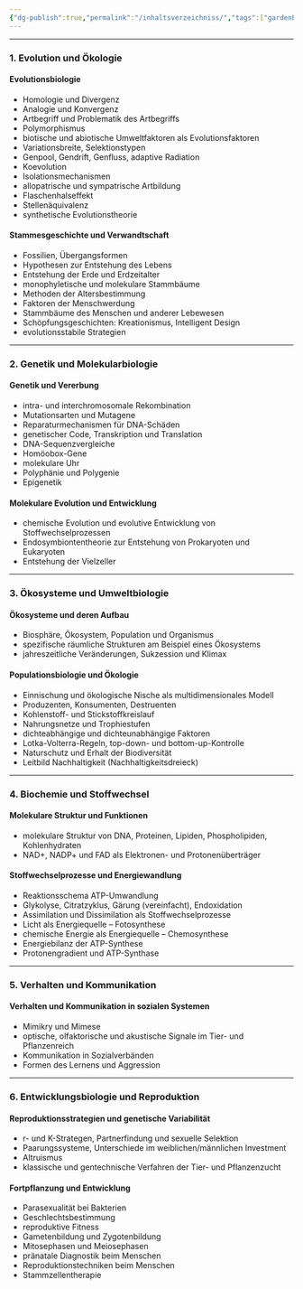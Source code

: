 ```yaml
---
{"dg-publish":true,"permalink":"/inhaltsverzeichniss/","tags":["gardenEntry"]}
---
```


___
### 1. **Evolution und Ökologie**

#### **Evolutionsbiologie**  
  - Homologie und Divergenz
  - Analogie und Konvergenz
  - Artbegriff und Problematik des Artbegriffs
  - Polymorphismus
  - biotische und abiotische Umweltfaktoren als Evolutionsfaktoren
  - Variationsbreite, Selektionstypen
  - Genpool, Gendrift, Genfluss, adaptive Radiation
  - Koevolution
  - Isolationsmechanismen
  - allopatrische und sympatrische Artbildung
  - Flaschenhalseffekt
  - Stellenäquivalenz
  - synthetische Evolutionstheorie

#### **Stammesgeschichte und Verwandtschaft**  
  - Fossilien, Übergangsformen
  - Hypothesen zur Entstehung des Lebens
  - Entstehung der Erde und Erdzeitalter
  - monophyletische und molekulare Stammbäume
  - Methoden der Altersbestimmung
  - Faktoren der Menschwerdung
  - Stammbäume des Menschen und anderer Lebewesen
  - Schöpfungsgeschichten: Kreationismus, Intelligent Design
  - evolutionsstabile Strategien

---

### 2. **Genetik und Molekularbiologie**

#### **Genetik und Vererbung**  
  - intra- und interchromosomale Rekombination
  - Mutationsarten und Mutagene
  - Reparaturmechanismen für DNA-Schäden
  - genetischer Code, Transkription und Translation
  - DNA-Sequenzvergleiche
  - Homöobox-Gene
  - molekulare Uhr
  - Polyphänie und Polygenie
  - Epigenetik

#### **Molekulare Evolution und Entwicklung**  
  - chemische Evolution und evolutive Entwicklung von Stoffwechselprozessen
  - Endosymbiontentheorie zur Entstehung von Prokaryoten und Eukaryoten
  - Entstehung der Vielzeller

---

### 3. **Ökosysteme und Umweltbiologie**

#### **Ökosysteme und deren Aufbau**  
  - Biosphäre, Ökosystem, Population und Organismus
  - spezifische räumliche Strukturen am Beispiel eines Ökosystems
  - jahreszeitliche Veränderungen, Sukzession und Klimax

#### **Populationsbiologie und Ökologie**  
  - Einnischung und ökologische Nische als multidimensionales Modell
  - Produzenten, Konsumenten, Destruenten
  - Kohlenstoff- und Stickstoffkreislauf
  - Nahrungsnetze und Trophiestufen
  - dichteabhängige und dichteunabhängige Faktoren
  - Lotka-Volterra-Regeln, top-down- und bottom-up-Kontrolle
  - Naturschutz und Erhalt der Biodiversität
  - Leitbild Nachhaltigkeit (Nachhaltigkeitsdreieck)

---

### 4. **Biochemie und Stoffwechsel**

#### **Molekulare Struktur und Funktionen**  
  - molekulare Struktur von DNA, Proteinen, Lipiden, Phospholipiden, Kohlenhydraten
  - NAD+, NADP+ und FAD als Elektronen- und Protonenüberträger

#### **Stoffwechselprozesse und Energiewandlung**  
  - Reaktionsschema ATP-Umwandlung
  - Glykolyse, Citratzyklus, Gärung (vereinfacht), Endoxidation
  - Assimilation und Dissimilation als Stoffwechselprozesse
  - Licht als Energiequelle – Fotosynthese
  - chemische Energie als Energiequelle – Chemosynthese
  - Energiebilanz der ATP-Synthese
  - Protonengradient und ATP-Synthase

---

### 5. **Verhalten und Kommunikation**

#### **Verhalten und Kommunikation in sozialen Systemen**  
  - Mimikry und Mimese
  - optische, olfaktorische und akustische Signale im Tier- und Pflanzenreich
  - Kommunikation in Sozialverbänden
  - Formen des Lernens und Aggression

---

### 6. **Entwicklungsbiologie und Reproduktion**

#### **Reproduktionsstrategien und genetische Variabilität**  
  - r- und K-Strategen, Partnerfindung und sexuelle Selektion
  - Paarungssysteme, Unterschiede im weiblichen/männlichen Investment
  - Altruismus
  - klassische und gentechnische Verfahren der Tier- und Pflanzenzucht

#### **Fortpflanzung und Entwicklung**  
  - Parasexualität bei Bakterien
  - Geschlechtsbestimmung
  - reproduktive Fitness
  - Gametenbildung und Zygotenbildung
  - Mitosephasen und Meiosephasen
  - pränatale Diagnostik beim Menschen
  - Reproduktionstechniken beim Menschen
  - Stammzellentherapie

